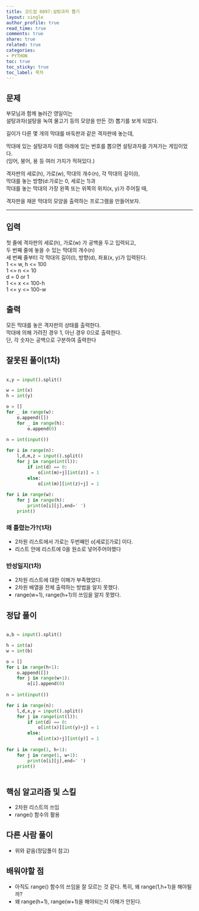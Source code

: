 ```yaml
---
title: 코드업 6097:설탕과자 뽑기
layout: single
author_profile: true
read_time: true
comments: true
share: true
related: true
categories:
- PYTHON
toc: true
toc_sticky: true
toc_label: 목차
---
```


## 문제 
부모님과 함께 놀러간 영일이는<br>
설탕과자(설탕을 녹여 물고기 등의 모양을 만든 것) 뽑기를 보게 되었다.<br>

길이가 다른 몇 개의 막대를 바둑판과 같은 격자판에 놓는데,<br>

막대에 있는 설탕과자 이름 아래에 있는 번호를 뽑으면 설탕과자를 가져가는 게임이었다.<br>
(잉어, 붕어, 용 등 여러 가지가 적혀있다.)<br>

격자판의 세로(h), 가로(w), 막대의 개수(n), 각 막대의 길이(l),<br>
막대를 놓는 방향(d:가로는 0, 세로는 1)과<br>
막대를 놓는 막대의 가장 왼쪽 또는 위쪽의 위치(x, y)가 주어질 때,<br>

격자판을 채운 막대의 모양을 출력하는 프로그램을 만들어보자.<br>


------

## 입력
첫 줄에 격자판의 세로(h), 가로(w) 가 공백을 두고 입력되고,<br>
두 번째 줄에 놓을 수 있는 막대의 개수(n)<br>
세 번째 줄부터 각 막대의 길이(l), 방향(d), 좌표(x, y)가 입력된다.<br>
1 <= w, h <= 100<br>
1 <= n <= 10<br>
d = 0 or 1<br>
1 <= x <= 100-h<br>
1 <= y <= 100-w<br>

## 출력
모든 막대를 놓은 격자판의 상태를 출력한다.<br>
막대에 의해 가려진 경우 1, 아닌 경우 0으로 출력한다.<br>
단, 각 숫자는 공백으로 구분하여 출력한다<br>


## 잘못된 풀이(1차)
```python

x,y = input().split()

w = int(x)
h = int(y)

o = []
for _ in range(w):
    o.append([])
    for _ in range(h):
        o.append(0)
        
n = int(input())

for i in range(n):
    l,d,m,z = input().split()
    for j in range(int(l)):
        if int(d) == 0:
            o[int(m)+j][int(z)] = 1 
        else:
            o[int(m)][int(z)+j] = 1
            
for i in range(w):
    for j in range(h):
        print(o[i][j],end=' ')
    print()

```
### 왜 틀렸는가?(1차)
- 2차원 리스트에서 가로는 두번째인 o[세로][가로] 이다.
- 리스트 안에 리스트에 0을 원소로 넣어주어야했다


### 반성일지(1차)
- 2차원 리스트에 대한 이해가 부족했었다.
- 2차원 배열을 전체 출력하는 방법을 알지 못했다.
- range(w+1), range(h+1)의 쓰임을 알지 못했다.


## 정답 풀이
```python

a,b = input().split()

h = int(a)
w = int(b)

o = []
for i in range(h+1):
    o.append([])
    for j in range(w+1):
        o[i].append(0)
        
n = int(input())

for i in range(n):
    l,d,x,y = input().split()
    for j in range(int(l)):
        if int(d) == 0:
            o[int(x)][int(y)+j] = 1 
        else:
            o[int(x)+j][int(y)] = 1
            
for i in range(1, h+1):
    for j in range(1, w+1):
        print(o[i][j],end=' ')
    print()
 
```

## 핵심 알고리즘 및 스킬
- 2차원 리스트의 쓰임
- range() 함수의 활용

## 다른 사람 풀이
- 위와 같음(정답풀이 참고)

## 배워야할 점
- 아직도 range() 함수의 쓰임을 잘 모르는 것 같다. 특히, 왜 range(1,h+1)을 해야될까?
- 왜 range(h+1), range(w+1)을 해야되는지 이해가 안된다.

    